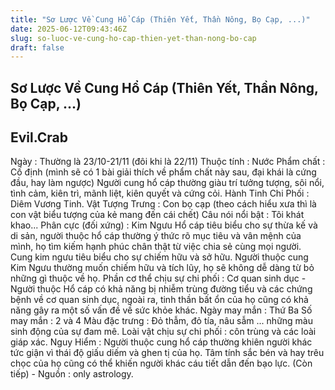 ```yaml
---
title: "Sơ Lược Về Cung Hổ Cáp (Thiên Yết, Thần Nông, Bọ Cạp, ...)"
date: 2025-06-12T09:43:46Z
slug: so-luoc-ve-cung-ho-cap-thien-yet-than-nong-bo-cap
draft: false
---
```


## Sơ Lược Về Cung Hổ Cáp (Thiên Yết, Thần Nông, Bọ Cạp, ...)

## Evil.Crab

Ngày : Thường là 23/10-21/11 (đôi khi là 22/11)
Thuộc tính : Nước
Phẩm chất : Cố định (mình sẽ có 1 bài giải thích về phẩm chất này sau, đại khái là cứng đầu, hay làm ngược)
  Người cung hổ cáp thường giàu trí tưởng tượng, sôi nổi, tình cảm, kiên trì, mãnh liệt, kiên quyết và cứng cỏi.
Hành Tinh Chi Phối : Diêm Vương Tinh.
Vật Tượng Trưng : Con bọ cạp (theo cách hiểu xưa thì là con vật biểu tượng của kẻ mang đến cái chết)
Câu nói nổi bật : Tôi khát khao...
Phân cực (đối xứng) : Kim Ngưu
  Hổ cáp tiêu biểu cho sự thừa kế và di sản, người thuộc hổ cáp thường ý thức rõ mục tiêu và vân mệnh của mình, họ tìm kiếm hạnh phúc chân thật từ việc chia sẻ cùng mọi người. Cung kim ngưu tiêu biểu cho sự chiếm hữu và sở hữu. Người thuộc cung Kim Ngưu thường muốn chiếm hữu và tích lũy, họ sẽ không dễ dàng từ bỏ những gì thuộc về họ.
Phần cơ thể chịu sự chi phối : Cơ quan sinh dục - Người thuộc Hổ cáp có khả năng bị nhiễm trùng đường tiểu và các chứng bệnh về cơ quan sinh dục, ngoài ra, tinh thần bất ổn của họ cũng có khả năng gây ra một số vấn đề về sức khỏe khác.
Ngày may  mắn : Thứ Ba
Số may mắn : 2 và 4
Màu đặc trưng : Đỏ thẫm, đỏ tía, nâu sẫm ... những màu sinh động của sự đam mê.
Loài vật chịu sự chi phối : côn trùng và các loài giáp xác.
Nguy Hiểm : Người thuộc cung hổ cáp thường khiên người khác tức giận vì thái độ giấu diếm và ghen tị của họ. Tâm tính sắc bén và hay trêu chọc của họ cũng có thể khiến người khác cáu tiết dẫn đến bạo lực.
(Còn tiếp) - Nguồn : only astrology.